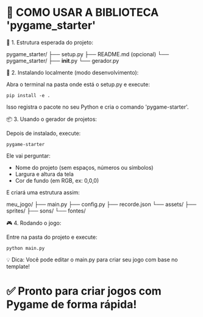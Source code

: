 🔧 COMO USAR A BIBLIOTECA 'pygame_starter'
==================================================

📁 1. Estrutura esperada do projeto:

pygame_starter/
├── setup.py
├── README.md (opcional)
└── pygame_starter/
    ├── __init__.py
    └── gerador.py


🚀 2. Instalando localmente (modo desenvolvimento):

Abra o terminal na pasta onde está o setup.py e execute:

    pip install -e .

Isso registra o pacote no seu Python e cria o comando 'pygame-starter'.


📦 3. Usando o gerador de projetos:

Depois de instalado, execute:

    pygame-starter

Ele vai perguntar:
- Nome do projeto (sem espaços, números ou símbolos)
- Largura e altura da tela
- Cor de fundo (em RGB, ex: 0,0,0)

E criará uma estrutura assim:

meu_jogo/
├── main.py
├── config.py
├── recorde.json
└── assets/
    ├── sprites/
    ├── sons/
    └── fontes/


🎮 4. Rodando o jogo:

Entre na pasta do projeto e execute:

    python main.py


💡 Dica:
Você pode editar o main.py para criar seu jogo com base no template!

✅ Pronto para criar jogos com Pygame de forma rápida!
==================================================
